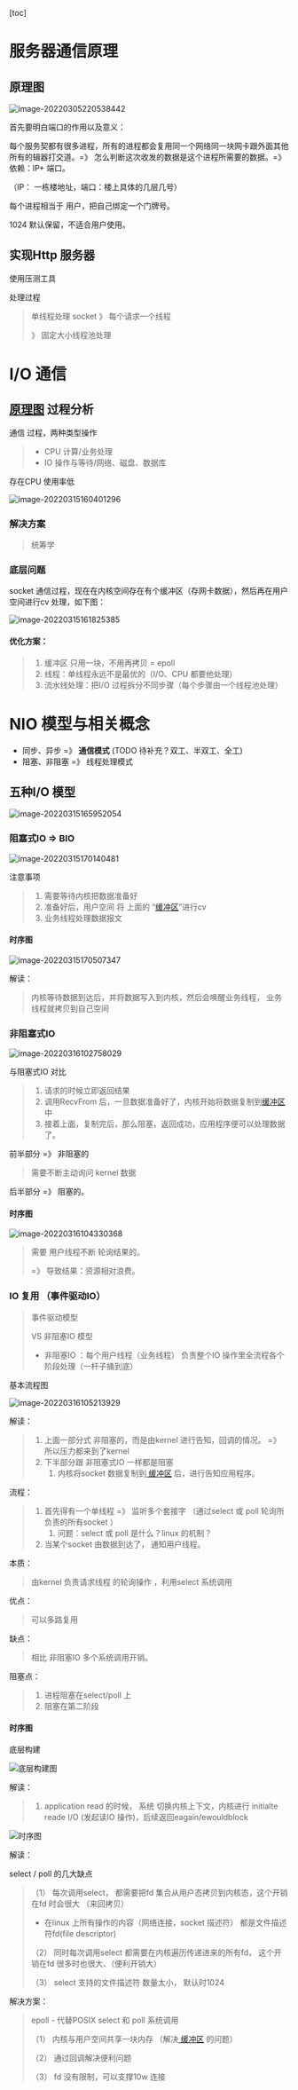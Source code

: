 

[toc]





# 服务器通信原理

## <a id = "原理图"> 原理图 </a >

![image-20220305220538442](socket编程.assets/image-20220305220538442.png)

首先要明白端口的作用以及意义：

每个服务契都有很多进程，所有的进程都会复用同一个网络同一块网卡跟外面其他所有的辑器打交道。=》 怎么判断这次收发的数据是这个进程所需要的数据。=》 依赖：IP+ 端口。

（IP： 一栋楼地址，端口：楼上具体的几层几号）

每个进程相当于 用户，把自己绑定一个门牌号。

1024 默认保留，不适合用户使用。



## 实现Http 服务器 

使用压测工具



处理过程

> 单线程处理 socket 》 每个请求一个线程
>
> 》 固定大小线程池处理





# I/O 通信 

## <a href="原理图"> 原理图</a> 过程分析

通信 过程，两种类型操作

> - CPU 计算/业务处理
> - IO 操作与等待/网络、磁盘、数据库



存在CPU 使用率低

![image-20220315160401296](socket编程.assets/image-20220315160401296.png)



### 解决方案

> 统筹学





### 底层问题

socket 通信过程，现在在内核空间存在有个<a id="缓冲区">缓冲区</a>（存网卡数据），然后再在用户空间进行cv 处理，如下图：

![image-20220315161825385](socket编程.assets/image-20220315161825385.png)



#### 优化方案：

> 1.  缓冲区 只用一块，不用再拷贝 = epoll
> 2. 线程：单线程永远不是最优的（I/O、CPU 都要他处理）
> 3. 流水线处理：把I/O 过程拆分不同步骤（每个步骤由一个线程池处理）





# NIO 模型与相关概念

- 同步、异步 =》 **通信模式** (TODO 待补充？双工、半双工、全工)
- 阻塞、非阻塞 =》 线程处理模式



## 五种I/O 模型

![image-20220315165952054](socket编程.assets/image-20220315165952054.png)



### 阻塞式IO => BIO

![image-20220315170140481](socket编程.assets/image-20220315170140481.png)

注意事项

> 1. 需要等待内核把数据准备好
> 2. 准备好后，用户空间 将 上面的 “<a href="缓冲区">缓冲区</a>”进行cv
> 3. 业务线程处理数据报文



#### 时序图

![image-20220315170507347](socket编程.assets/image-20220315170507347.png)

解读：

> 内核等待数据到达后，并将数据写入到内核，然后会唤醒业务线程， 业务线程就拷贝到自己空间





###  非阻塞式IO

![image-20220316102758029](socket编程.assets/image-20220316102758029.png)

与阻塞式IO 对比

> 1. 请求的时候立即返回结果
> 2. 调用RecvFrom 后，一旦数据准备好了，内核开始将数据复制到<a href="缓冲区">缓冲区</a> 中
> 3. 接着上面，复制完后，那么阻塞，返回成功，应用程序便可以处理数据了。

前半部分 =》 非阻塞的

> 需要不断主动询问 kernel 数据

后半部分 =》 阻塞的。





#### 时序图

![image-20220316104330368](socket编程.assets/image-20220316104330368.png)

> 需要 用户线程不断 轮询结果的。
>
> =》 导致结果：资源相对浪费。





### IO 复用 （事件驱动IO）

> 事件驱动模型
>
> VS 非阻塞IO 模型
>
> - 非阻塞IO ：每个用户线程（业务线程） 负责整个IO 操作里全流程各个阶段处理（一杆子捅到底）

基本流程图

![image-20220316105213929](socket编程.assets/image-20220316105213929.png)

解读：

> 1. 上面一部分式 非阻塞的，而是由kernel 进行告知，回调的情况。 =》 所以压力都来到了kernel
> 2. 下半部分跟 非阻塞式IO 一样都是阻塞
>    1. 内核将socket 数据复制到<a href = "缓冲区"> 缓冲区</a> 后，进行告知应用程序。

流程：

> 1. 首先得有一个单线程 =》 监听多个套接字 （通过select 或 poll 轮询所负责的所有socket ）
>    1.  问题：select 或 poll  是什么？linux 的机制？
> 2. 当某个socket 由数据到达了， 通知用户线程。

本质：

> 由kernel 负责请求线程 的轮询操作 ，利用select 系统调用

优点：

> 可以多路复用

缺点：

> 相比 非阻塞IO  多个系统调用开销。

阻塞点：

> 1. 进程阻塞在select/poll 上
> 2. 阻塞在第二阶段



#### 时序图

底层构建

![底层构建图](socket编程.assets/image-20220316114431555.png)

解读：

> 1. application read 的时候， 系统 切换内核上下文，内核进行 initialte reade I/O (发起读IO 操作)，后续返回eagain/ewouldblock

![时序图](socket编程.assets/image-20220317085808422.png)

解读：

> 





select / poll 的几大缺点

> （1） 每次调用select， 都需要把fd 集合从用户态拷贝到内核态，这个开销在fd 时会很大 （来回拷贝）
>
> 	- 在linux 上所有操作的内容（网络连接，socket 描述符） 都是文件描述符fd(file descriptor)
>
> （2） 同时每次调用select 都需要在内核遍历传递进来的所有fd， 这个开销在fd 很多时也很大、（便利开销大）
>
> （3） select 支持的文件描述符 数量太小， 默认时1024



解决方案：

> epoll - 代替POSIX select 和 poll 系统调用
>
> （1） 内核与用户空间共享一块内存 （解决<a href ="缓冲区"> 缓冲区</a> 的问题）
>
> （2） 通过回调解决便利问题
>
> （3） fd 没有限制，可以支撑10w 连接







